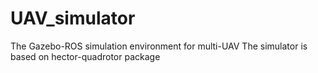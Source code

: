 # UAV_simulator
The Gazebo-ROS simulation environment for multi-UAV
The simulator is based on hector-quadrotor package
